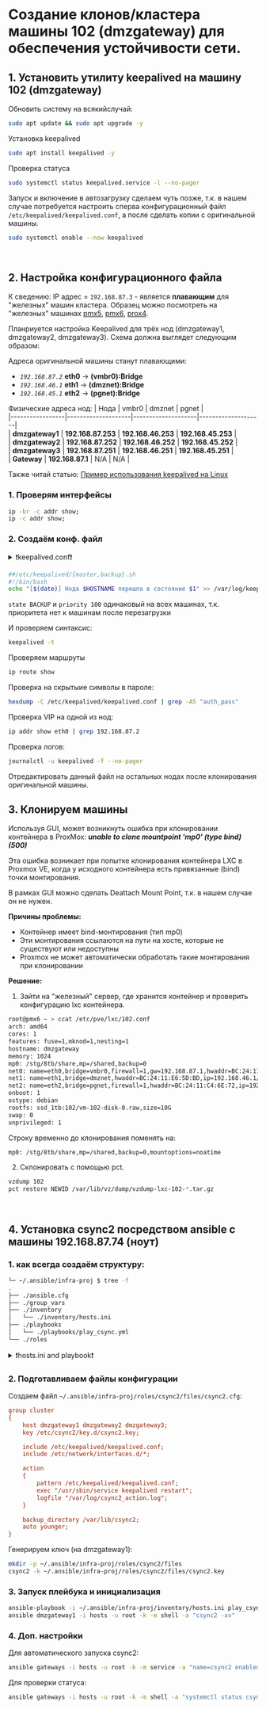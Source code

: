 # Создание клонов/кластера машины 102 (dmzgateway) для обеспечения устойчивости сети.


## 1. Установить утилиту keepalived на машину 102 (dmzgateway)
Обновить систему на всякийслучай:
```bash
sudo apt update && sudo apt upgrade -y
```

Установка keepalived
```bash
sudo apt install keepalived -y
```

Проверка статуса
```bash
sudo systemctl status keepalived.service -l --no-pager
```

Запуск и включение в автозагрузку сделаем чуть позже, т.к. в нашем случае потребуется настроить сперва конфигурационный файл `/etc/keepalived/keepalived.conf`, а после сделать копии с оригинальной машины.
```bash
sudo systemctl enable --now keepalived
```
<br/>


## 2. Настройка конфигурационного файла
К сведению: IP адрес = `192.168.87.3` - является **плавающим** для "железных" машин кластера.
Образец можно посмотреть на "железных" машинах [pmx5](https://192.168.87.20:8006/#v1:0:=node%2Fpmx5:4:11::::::), [pmx6](https://192.168.87.17:8006/#v1:0:=node%2Fpmx6:4:11:::::11:), [prox4](https://192.168.87.17:8006/#v1:0:=node%2Fprox4:4:11::::::). 

Планриуется настройка Keepalived для трёх нод (dmzgateway1, dmzgateway2, dmzgateway3).
Схема должна выглядет следующим образом:

Адреса оригинальной машины станут плавающими:
- *`192.168.87.2`*  **eth0** → **(vmbr0):Bridge** 
- *`192.168.46.1`*  **eth1** → **(dmznet):Bridge** 
- *`192.168.45.1`*  **eth2** → **(pgnet):Bridge** 

Физические адреса нод:
| Нода            | vmbr0              | dmznet             | pgnet           |  
|-----------------|--------------------|--------------------|--------------------|  
| **dmzgateway1** | **192.168.87.253** | **192.168.46.253** | **192.168.45.253** |  
| **dmzgateway2** | **192.168.87.252** | **192.168.46.252** | **192.168.45.252** |  
| **dmzgateway3** | **192.168.87.251** | **192.168.46.251** | **192.168.45.251** |  
| **Gateway**     | **192.168.87.1**   | N/A                | N/A             |  


Также читай статью: [Пример использования keepalived на Linux](https://www.dmosk.ru/miniinstruktions.php?mini=keepalived-linux#settings)

### 1. Проверям интерфейсы
```bash
ip -br -c addr show; 
ip -c addr show;
```

### 2. Создаём конф. файл

<details>
<summary>❗keepalived.conf❗</summary>
  
```c
global_defs {
    router_id dmzgateway1
}

vrrp_instance VI_VMBR0 {
    state BACKUP           # Все ноды стартуют как BACKUP
    interface eth0         # Интерфейс для VRRP
    virtual_router_id 51   # Должен быть одинаковым в кластере
    priority 100           # Одинаковый приоритет на всех нодах
    advert_int 1           # Частота объявлений (сек)
    nopreempt              # Запрещает перехват роли мастера
    virtual_ipaddress {
        192.168.87.2/24    # Виртуальный IP
    }
}

vrrp_instance VI_DMZNET {
    state BACKUP
    interface eth1
    virtual_router_id 52
    priority 100
    advert_int 1
    nopreempt
    virtual_ipaddress {
        192.168.46.1/24
    }
}

vrrp_instance VI_PGNET {
    state BACKUP
    interface eth2
    virtual_router_id 53
    priority 100
    advert_int 1
    nopreempt
    virtual_ipaddress {
        192.168.45.1/24
    }
}
```
</details>  

```bash
##/etc/keepalived/{master,backup}.sh
#!/bin/bash
echo "[$(date)] Нода $HOSTNAME перешла в состояние $1" >> /var/log/keepalived-state.log
```

`state BACKUP` и `priority 100` одинаковый на всех машинах, т.к. приоритета нет к машинам после перезагрузки

И проверяем синтаксис:
```bash
keepalived -t
```
Проверяем маршруты
```bash
ip route show
```
Проверка на скрытыие символы в пароле:
```bash
hexdump -C /etc/keepalived/keepalived.conf | grep -A5 "auth_pass"
```
Проверка VIP на одной из нод:
```bash
ip addr show eth0 | grep 192.168.87.2
```
Проверка логов:
```bash
journalctl -u keepalived -f --no-pager
```


Отредактировать данный файл на остальных нодах после клонирования оригинальной машины.
<br/>


## 3. Клонируем машины
Используя GUI, может возникнуть ошибка при клонировании контейнера в ProxMox:
***unable to clone mountpoint 'mp0' (type bind) (500)***

Эта ошибка возникает при попытке клонирования контейнера LXC в Proxmox VE, когда у исходного контейнера есть привязанные (bind) точки монтирования. 

В рамках GUI можно сделать Deattach Mount Point, т.к. в нашем случае он не нужен.

**Причины проблемы:**
- Контейнер имеет bind-монтирования (тип mp0)
- Эти монтирования ссылаются на пути на хосте, которые не существуют или недоступны
- Proxmox не может автоматически обработать такие монтирования при клонировании

**Решение:**
1) Зайти на "железный" сервер, где хранится контейнер и проверить конфигурацию lxc контейнера.
```bash
root@pmx6 ~ > ccat /etc/pve/lxc/102.conf 
arch: amd64
cores: 1
features: fuse=1,mknod=1,nesting=1
hostname: dmzgateway
memory: 1024
mp0: /stg/8tb/share,mp=/shared,backup=0
net0: name=eth0,bridge=vmbr0,firewall=1,gw=192.168.87.1,hwaddr=BC:24:11:AD:EC:E2,ip=192.168.87.2/24,type=veth
net1: name=eth1,bridge=dmznet,hwaddr=BC:24:11:E6:5D:BD,ip=192.168.46.1/24,type=veth
net2: name=eth2,bridge=pgnet,firewall=1,hwaddr=BC:24:11:C4:6E:72,ip=192.168.45.1/24,type=veth
onboot: 1
ostype: debian
rootfs: ssd_1tb:102/vm-102-disk-0.raw,size=10G
swap: 0
unprivileged: 1
```
Строку временно до клонирования поменять на:
```bash
mp0: /stg/8tb/share,mp=/shared,backup=0,mountoptions=noatime
```

2) Склонировать с помощью pct.
```bash
vzdump 102
pct restore NEWID /var/lib/vz/dump/vzdump-lxc-102-*.tar.gz
```
<br/>


## 4. Установка csync2 посредством ansible с машины 192.168.87.74 (ноут)



### 1. как всегда создаём структуру:
```bash
└─ ~/.ansible/infra-proj $ tree -f
.
├── ./ansible.cfg
├── ./group_vars
├── ./inventory
│   └── ./inventory/hosts.ini
├── ./playbooks
│   └── ./playbooks/play_csync.yml
└── ./roles
```
<details>
<summary>❗hosts.ini and playbook❗</summary>
  
```ini
└─ ~/.ansible/infra-proj $ ccat inventory/hosts.ini 
[gateways]
dmzgateway1 ansible_host=192.168.87.253 ansible_user=root
dmzgateway2 ansible_host=192.168.87.252 ansible_user=root
dmzgateway3 ansible_host=192.168.87.251 ansible_user=root

[proxmox]
prox4 ansible_host=192.168.87.17 ansible_user=root
pmx5 ansible_host=192.168.87.20 ansible_user=root
pmx6 ansible_host=192.168.87.6 ansible_user=root
```
```yaml
└─ ~/.ansible/infra-proj $ ccat playbooks/play_csync.yml 
---
- name: Установка и настройка csync2
  hosts: gateways
  become: yes
  tasks:
    - name: Установка csync2
      apt:
        name: csync2
        state: present
        update_cache: yes

    - name: Создание конфигурационного каталога
      file:
        path: /etc/csync2
        state: directory
        mode: 0750

    - name: Копирование ключа аутентификации
      copy:
        src: files/csync2.key
        dest: /etc/csync2/key.d/csync2.key
        mode: 0600
      when: ansible_hostname == "dmzgateway1"

    - name: Создание конфигурационного файла
      template:
        src: files/csync2.cfg
        dest: /etc/csync2/csync2.cfg
        mode: 0640
      notify: restart csync2

  handlers:
    - name: restart csync2
      service:
        name: csync2
        state: restarted
```
</details>


### 2. Подготавливаем файлы конфигурации
Создаем файл `~/.ansible/infra-proj/roles/csync2/files/csync2.cfg`:
```cfg
group cluster
{
    host dmzgateway1 dmzgateway2 dmzgateway3;
    key /etc/csync2/key.d/csync2.key;

    include /etc/keepalived/keepalived.conf;
    include /etc/network/interfaces.d/*;

    action
    {
        pattern /etc/keepalived/keepalived.conf;
        exec "/usr/sbin/service keepalived restart";
        logfile "/var/log/csync2_action.log";
    }

    backup_directory /var/lib/csync2;
    auto younger;
}
```

Генерируем ключ (на dmzgateway1):
```bash
mkdir -p ~/.ansible/infra-proj/roles/csync2/files
csync2 -k ~/.ansible/infra-proj/roles/csync2/files/csync2.key
```

### 3. Запуск плейбука и инициализация
```bash
ansible-playbook -i ~/.ansible/infra-proj/inventory/hosts.ini play_csync.yml -u root -k
ansible dmzgateway1 -i hosts -u root -k -m shell -a "csync2 -xv"
```

### 4. Доп. настройки
Для автоматического запуска csync2:
```bash
ansible gateways -i hosts -u root -k -m service -a "name=csync2 enabled=yes state=started"
```
Для проверки статуса:
```bash
ansible gateways -i hosts -u root -k -m shell -a "systemctl status csync2"
```





